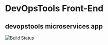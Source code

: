 # DevOpsTools Front-End
## devopstools microservices app

[![Build Status](https://travis-ci.org/kilerkarol/devopstools-front-end.svg?branch=master)](https://travis-ci.org/kilerkarol/devopstools-front-end)

